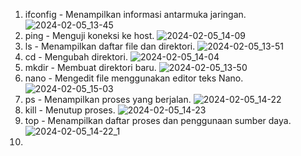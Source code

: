 1. ifconfig - Menampilkan informasi antarmuka jaringan.
![2024-02-05_13-45](https://github.com/raflyzx/PrakSistemoperasi/assets/126403979/8a7f4221-b325-4f47-81ff-497fb0c83492)
2. ping - Menguji koneksi ke host.
![2024-02-05_14-09](https://github.com/raflyzx/PrakSistemoperasi/assets/126403979/7bc05380-a9f9-4c54-a344-c543eb02f3e2)
3. ls - Menampilkan daftar file dan direktori.
![2024-02-05_13-51](https://github.com/raflyzx/PrakSistemoperasi/assets/126403979/f37a8820-4f4f-4d9c-b4f0-0fe1016a6de3)
4. cd - Mengubah direktori.
![2024-02-05_14-04](https://github.com/raflyzx/PrakSistemoperasi/assets/126403979/1ad230fb-1080-4625-aabe-502bc7328f94)
5. mkdir - Membuat direktori baru.
![2024-02-05_13-50](https://github.com/raflyzx/PrakSistemoperasi/assets/126403979/08236335-e68a-4087-a18d-79e7dbbe4839)
6. nano - Mengedit file menggunakan editor teks Nano.
![2024-02-05_15-03](https://github.com/raflyzx/PrakSistemoperasi/assets/126403979/e7a88257-8820-4e73-8004-0a348c4f87cb)
7. ps - Menampilkan proses yang berjalan.
![2024-02-05_14-22](https://github.com/raflyzx/PrakSistemoperasi/assets/126403979/6fc58bd1-4145-4cd6-8b8d-3c4c1df191ec)
8. kill - Menutup proses.
![2024-02-05_14-23](https://github.com/raflyzx/PrakSistemoperasi/assets/126403979/88f295f6-c29b-44b2-bedf-2c5f1821178a)
9. top - Menampilkan daftar proses dan penggunaan sumber daya.
![2024-02-05_14-22_1](https://github.com/raflyzx/PrakSistemoperasi/assets/126403979/a84a3bac-81fd-4e89-8b9a-e479cf8b1800)
10. 
